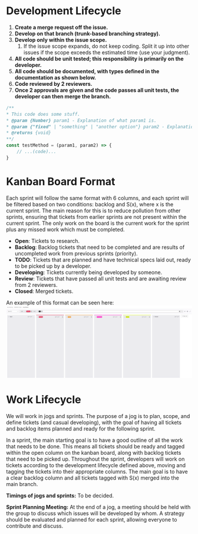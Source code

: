 # Development Lifecycle

1. **Create a merge request off the issue.**
2. **Develop on that branch (trunk-based branching strategy).**
3. **Develop only within the issue scope.**
    1. If the issue scope expands, do not keep coding. Split it up into other issues if the scope exceeds the estimated time (use your judgment).
4. **All code should be unit tested; this responsibility is primarily on the developer.**
5. **All code should be documented, with types defined in the documentation as shown below.**
6. **Code reviewed by 2 reviewers.**
7. **Once 2 approvals are given and the code passes all unit tests, the developer can then merge the branch.**

```javascript
/**
* This code does some stuff.
* @param {Number} param1 - Explanation of what param1 is.
* @param {"fixed" | "something" | "another option"} param2 - Explanation of what param2 is.
* @returns {void}
**/
const testMethod = (param1, param2) => {
    // ...(code)...
}
```

# Kanban Board Format

Each sprint will follow the same format with 6 columns, and each sprint will be filtered based on two conditions: backlog and S(x), where x is the current sprint. The main reason for this is to reduce pollution from other sprints, ensuring that tickets from earlier sprints are not present within the current sprint. The only work on the board is the current work for the sprint plus any missed work which must be completed.

- **Open**: Tickets to research.
- **Backlog**: Backlog tickets that need to be completed and are results of uncompleted work from previous sprints (priority).
- **TODO**: Tickets that are planned and have technical specs laid out, ready to be picked up by a developer.
- **Developing**: Tickets currently being developed by someone.
- **Review**: Tickets that have passed all unit tests and are awaiting review from 2 reviewers.
- **Closed**: Merged tickets.

An example of this format can be seen here: ![Kanban Board Example](./src/kanbanBoard.png)

# Work Lifecycle

We will work in jogs and sprints. The purpose of a jog is to plan, scope, and define tickets (and casual developing), with the goal of having all tickets and backlog items planned and ready for the following sprint.

In a sprint, the main starting goal is to have a good outline of all the work that needs to be done. This means all tickets should be ready and tagged within the open column on the kanban board, along with backlog tickets that need to be picked up. Throughout the sprint, developers will work on tickets according to the development lifecycle defined above, moving and tagging the tickets into their appropriate columns. The main goal is to have a clear backlog column and all tickets tagged with S(x) merged into the main branch.

**Timings of jogs and sprints:** To be decided.

**Sprint Planning Meeting:** At the end of a jog, a meeting should be held with the group to discuss which issues will be developed by whom. A strategy should be evaluated and planned for each sprint, allowing everyone to contribute and discuss.
